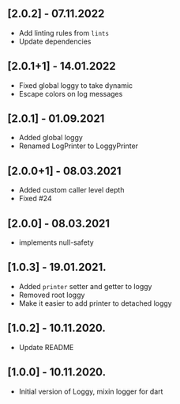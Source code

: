 ## [2.0.2] - 07.11.2022
- Add linting rules from `lints`
- Update dependencies

## [2.0.1+1] - 14.01.2022
- Fixed global loggy to take dynamic
- Escape colors on log messages

## [2.0.1] - 01.09.2021
- Added global loggy
- Renamed LogPrinter to LoggyPrinter

## [2.0.0+1] - 08.03.2021

- Added custom caller level depth
- Fixed #24

## [2.0.0] - 08.03.2021

- implements null-safety

## [1.0.3] - 19.01.2021.

- Added `printer` setter and getter to loggy
- Removed root loggy
- Make it easier to add printer to detached loggy 

## [1.0.2] - 10.11.2020.

- Update README

## [1.0.0] - 10.11.2020.

- Initial version of Loggy, mixin logger for dart